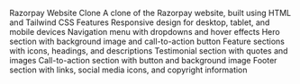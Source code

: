 Razorpay Website Clone
A clone of the Razorpay website, built using HTML and Tailwind CSS
Features
Responsive design for desktop, tablet, and mobile devices
Navigation menu with dropdowns and hover effects
Hero section with background image and call-to-action button
Feature sections with icons, headings, and descriptions
Testimonial section with quotes and images
Call-to-action section with button and background image
Footer section with links, social media icons, and copyright information
